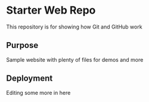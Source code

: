 # Starter Web Repo

This repository is for showing how Git and GitHub work

## Purpose

Sample website with plenty of files for demos and more

## Deployment

Editing some more in here 